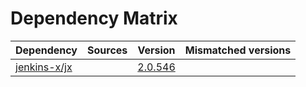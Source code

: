# Dependency Matrix

Dependency | Sources | Version | Mismatched versions
---------- | ------- | ------- | -------------------
[jenkins-x/jx](https://github.com/jenkins-x/jx.git) |  | [2.0.546](https://github.com/jenkins-x/jx/releases/tag/v2.0.546) | 

